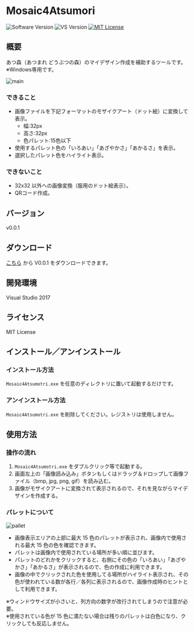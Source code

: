 Mosaic4Atsumori
===

![Software Version](http://img.shields.io/badge/Version-v0.0.1-green.svg?style=flat)
![VS Version](http://img.shields.io/badge/VisualStudio-2017-blue.svg?style=flat)
[![MIT License](http://img.shields.io/badge/license-MIT-blue.svg?style=flat)](LICENSE)

## 概要
あつ森（あつまれ どうぶつの森）のマイデザイン作成を補助するツールです。  
※Windows専用です。

![main](https://user-images.githubusercontent.com/18702413/79063578-876e7080-7cdd-11ea-8487-713fc93fb072.png)

### できること
- 画像ファイルを下記フォーマットのモザイクアート（ドット絵）に変換して表示。
    - 幅:32px
    - 高さ:32px
    - 色パレット:15色以下
- 使用するパレット色の「いろあい」「あざやかさ」「あかるさ」を表示。
- 選択したパレット色をハイライト表示。

### できないこと
- 32x32 以外への画像変換（服用のドット絵表示）。
- QRコード作成。

## バージョン
v0.0.1

## ダウンロード
[こちら](https://github.com/mat2umoto/Mosaic4Atsumori/releases/download/v0.0.1/Mosaic4Atsumori.zip) から V0.0.1 をダウンロードできます。

## 開発環境
Visual Studio 2017

## ライセンス
MIT License

## インストール／アンインストール
### インストール方法
`Mosaic4Atsumotri.exe` を任意のディレクトリに置いて起動するだけです。  

### アンインストール方法
`Mosaic4Atsumotri.exe` を削除してください。レジストリは使用しません。

## 使用方法
### 操作の流れ
1. `Mosaic4Atsumotri.exe` をダブルクリック等で起動する。
2. 画面左上の「画像読み込み」ボタンもしくはドラッグ＆ドロップして画像ファイル（bmp, jpg, png, gif）を読み込む。
3. 画像がモザイクアートに変換されて表示されるので、それを見ながらマイデザインを作成する。

### パレットについて

![pallet](https://user-images.githubusercontent.com/18702413/79063581-889f9d80-7cdd-11ea-8308-fad304efcc6a.png)

- 画像表示エリアの上部に最大 15 色のパレットが表示され、画像内で使用される最大 15 色の色を確認できます。  
- パレットは画像内で使用されている場所が多い順に並びます。  
- パレットのどれかをクリックすると、右側にその色の「いろあい」「あざやかさ」「あかるさ」が表示されるので、色の作成に利用できます。  
- 画像の中でクリックされた色を使用してる場所がハイライト表示され、その色が使われている数が各行／各列に表示されるので、画像作成時のヒントとして利用できます。  

※ウィンドウサイズが小さいと、列方向の数字が改行されてしまうので注意が必要。  
※使用されている色が 15 色に満たない場合は残りのパレットは白色になり、クリックしても反応しません。

